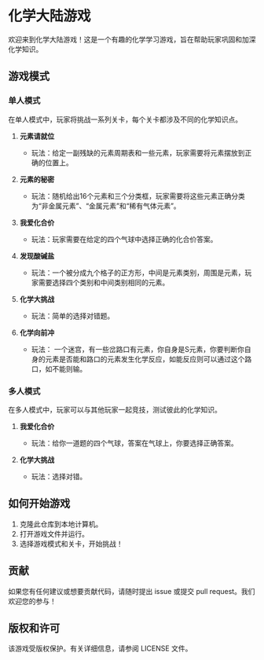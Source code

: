 # 化学大陆游戏

欢迎来到化学大陆游戏！这是一个有趣的化学学习游戏，旨在帮助玩家巩固和加深化学知识。

## 游戏模式

### 单人模式
在单人模式中，玩家将挑战一系列关卡，每个关卡都涉及不同的化学知识点。

1. **元素请就位**
   - 玩法：给定一副残缺的元素周期表和一些元素，玩家需要将元素摆放到正确的位置上。

2. **元素的秘密**
   - 玩法：随机给出16个元素和三个分类框，玩家需要将这些元素正确分类为“非金属元素”、“金属元素”和“稀有气体元素”。

3. **我爱化合价**
   - 玩法：玩家需要在给定的四个气球中选择正确的化合价答案。

4. **发现酸碱盐**
   - 玩法：一个被分成九个格子的正方形，中间是元素类别，周围是元素，玩家需要选择四个类别和中间类别相同的元素。

5. **化学大挑战**
   - 玩法：简单的选择对错题。

6. **化学向前冲**
   - 玩法： 一个迷宫，有一些岔路口有元素，你自身是S元素，你要判断你自身的元素是否能和路口的元素发生化学反应，如能反应则可以通过这个路口，如不能则输。

### 多人模式
在多人模式中，玩家可以与其他玩家一起竞技，测试彼此的化学知识。

1. **我爱化合价**
   - 玩法：给你一道题的四个气球，答案在气球上，你要选择正确答案。

2. **化学大挑战**
   - 玩法：选择对错。

## 如何开始游戏

1. 克隆此仓库到本地计算机。
2. 打开游戏文件并运行。
3. 选择游戏模式和关卡，开始挑战！

## 贡献

如果您有任何建议或想要贡献代码，请随时提出 issue 或提交 pull request。我们欢迎您的参与！

## 版权和许可

该游戏受版权保护。有关详细信息，请参阅 LICENSE 文件。
